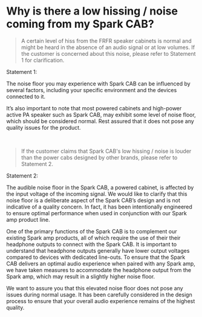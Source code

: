 # Why is there a low hissing / noise coming from my Spark CAB?

  >A certain level of hiss from the FRFR speaker cabinets is normal and might be heard in the absence of an audio signal or at low volumes. If the customer is concerned about this noise, please refer to Statement 1 for clarification.


Statement 1:

The noise floor you may experience with Spark CAB can be influenced by several factors, including your specific environment and the devices connected to it.

It’s also important to note that most powered cabinets and high-power active PA speaker such as Spark CAB, may exhibit some level of noise floor, which should be considered normal. Rest assured that it does not pose any quality issues for the product. 


<br>


  >If the customer claims that Spark CAB's low hissing / noise is louder than the power cabs designed by other brands, please refer to Statement 2. 


Statement 2:

The audible noise floor in the Spark CAB, a powered cabinet, is affected by the input voltage of the incoming signal. We would like to clarify that this noise floor is a deliberate aspect of the Spark CAB’s design and is not indicative of a quality concern. In fact, it has been intentionally engineered to ensure optimal performance when used in conjunction with our Spark amp product line.

One of the primary functions of the Spark CAB is to complement our existing Spark amp products, all of which require the use of their their headphone outputs to connect with the Spark CAB. It is important to understand that headphone outputs generally have lower output voltages compared to devices with dedicated line-outs. To ensure that the Spark CAB delivers an optimal audio experience when paired with any Spark amp, we have taken measures to accommodate the headphone output from the Spark amp, which may result in a slightly higher noise floor.


We want to assure you that this elevated noise floor does not pose any issues during normal usage. It has been carefully considered in the design process to ensure that your overall audio experience remains of the highest quality.